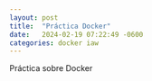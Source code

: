 ```yaml
---
layout: post
title:  "Práctica Docker"
date:   2024-02-19 07:22:49 -0600
categories: docker iaw
---
```


Práctica sobre Docker